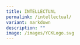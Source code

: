 ```yaml
---
title: INTELLECTUAL
permalink: /intellectual/
variant: markdown
description: ""
image: /images/YCKLogo.svg
---
```


